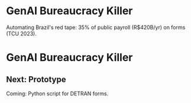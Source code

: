 # GenAI Bureaucracy Killer
Automating Brazil's red tape: 35% of public payroll (R$420B/yr) on forms (TCU 2023).

# GenAI Bureaucracy Killer

<image-card alt="Triage Flow" src="diagram.png" ></image-card>

## Next: Prototype
Coming: Python script for DETRAN forms.
